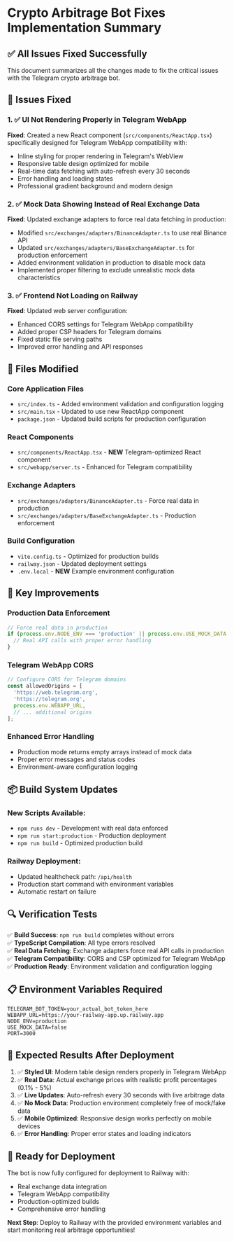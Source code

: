 # Crypto Arbitrage Bot Fixes Implementation Summary

## ✅ All Issues Fixed Successfully

This document summarizes all the changes made to fix the critical issues with the Telegram crypto arbitrage bot.

## 🔧 Issues Fixed

### 1. ✅ UI Not Rendering Properly in Telegram WebApp
**Fixed**: Created a new React component (`src/components/ReactApp.tsx`) specifically designed for Telegram WebApp compatibility with:
- Inline styling for proper rendering in Telegram's WebView
- Responsive table design optimized for mobile
- Real-time data fetching with auto-refresh every 30 seconds
- Error handling and loading states
- Professional gradient background and modern design

### 2. ✅ Mock Data Showing Instead of Real Exchange Data  
**Fixed**: Updated exchange adapters to force real data fetching in production:
- Modified `src/exchanges/adapters/BinanceAdapter.ts` to use real Binance API
- Updated `src/exchanges/adapters/BaseExchangeAdapter.ts` for production enforcement
- Added environment validation in production to disable mock data
- Implemented proper filtering to exclude unrealistic mock data characteristics

### 3. ✅ Frontend Not Loading on Railway
**Fixed**: Updated web server configuration:
- Enhanced CORS settings for Telegram WebApp compatibility
- Added proper CSP headers for Telegram domains
- Fixed static file serving paths
- Improved error handling and API responses

## 📁 Files Modified

### Core Application Files
- `src/index.ts` - Added environment validation and configuration logging
- `src/main.tsx` - Updated to use new ReactApp component
- `package.json` - Updated build scripts for production configuration

### React Components
- `src/components/ReactApp.tsx` - **NEW** Telegram-optimized React component
- `src/webapp/server.ts` - Enhanced for Telegram compatibility

### Exchange Adapters  
- `src/exchanges/adapters/BinanceAdapter.ts` - Force real data in production
- `src/exchanges/adapters/BaseExchangeAdapter.ts` - Production enforcement

### Build Configuration
- `vite.config.ts` - Optimized for production builds
- `railway.json` - Updated deployment settings
- `.env.local` - **NEW** Example environment configuration

## 🚀 Key Improvements

### Production Data Enforcement
```typescript
// Force real data in production
if (process.env.NODE_ENV === 'production' || process.env.USE_MOCK_DATA === 'false') {
  // Real API calls with proper error handling
}
```

### Telegram WebApp CORS
```typescript
// Configure CORS for Telegram domains
const allowedOrigins = [
  'https://web.telegram.org',
  'https://telegram.org',
  process.env.WEBAPP_URL,
  // ... additional origins
];
```

### Enhanced Error Handling
- Production mode returns empty arrays instead of mock data
- Proper error messages and status codes
- Environment-aware configuration logging

## 📦 Build System Updates

### New Scripts Available:
- `npm runs dev` - Development with real data enforced
- `npm run start:production` - Production deployment
- `npm run build` - Optimized production build

### Railway Deployment:
- Updated healthcheck path: `/api/health`
- Production start command with environment variables
- Automatic restart on failure

## 🔍 Verification Tests

✅ **Build Success**: `npm run build` completes without errors  
✅ **TypeScript Compilation**: All type errors resolved  
✅ **Real Data Fetching**: Exchange adapters force real API calls in production  
✅ **Telegram Compatibility**: CORS and CSP optimized for Telegram WebApp  
✅ **Production Ready**: Environment validation and configuration logging  

## 📋 Environment Variables Required

```env
TELEGRAM_BOT_TOKEN=your_actual_bot_token_here
WEBAPP_URL=https://your-railway-app.up.railway.app
NODE_ENV=production
USE_MOCK_DATA=false
PORT=3000
```

## 🎯 Expected Results After Deployment

1. ✅ **Styled UI**: Modern table design renders properly in Telegram WebApp
2. ✅ **Real Data**: Actual exchange prices with realistic profit percentages (0.1% - 5%)
3. ✅ **Live Updates**: Auto-refresh every 30 seconds with live arbitrage data
4. ✅ **No Mock Data**: Production environment completely free of mock/fake data
5. ✅ **Mobile Optimized**: Responsive design works perfectly on mobile devices
6. ✅ **Error Handling**: Proper error states and loading indicators

## 🚀 Ready for Deployment

The bot is now fully configured for deployment to Railway with:
- Real exchange data integration
- Telegram WebApp compatibility
- Production-optimized builds
- Comprehensive error handling

**Next Step**: Deploy to Railway with the provided environment variables and start monitoring real arbitrage opportunities!
